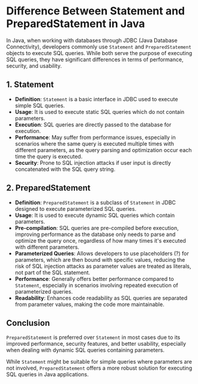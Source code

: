 # Difference Between Statement and PreparedStatement in Java

In Java, when working with databases through JDBC (Java Database Connectivity), developers commonly use `Statement` and `PreparedStatement` objects to execute SQL queries. While both serve the purpose of executing SQL queries, they have significant differences in terms of performance, security, and usability.

## 1. Statement

- **Definition**: `Statement` is a basic interface in JDBC used to execute simple SQL queries.
- **Usage**: It is used to execute static SQL queries which do not contain parameters.
- **Execution**: SQL queries are directly passed to the database for execution.
- **Performance**: May suffer from performance issues, especially in scenarios where the same query is executed multiple times with different parameters, as the query parsing and optimization occur each time the query is executed.
- **Security**: Prone to SQL injection attacks if user input is directly concatenated with the SQL query string.

## 2. PreparedStatement

- **Definition**: `PreparedStatement` is a subclass of `Statement` in JDBC designed to execute parameterized SQL queries.
- **Usage**: It is used to execute dynamic SQL queries which contain parameters.
- **Pre-compilation**: SQL queries are pre-compiled before execution, improving performance as the database only needs to parse and optimize the query once, regardless of how many times it's executed with different parameters.
- **Parameterized Queries**: Allows developers to use placeholders (?) for parameters, which are then bound with specific values, reducing the risk of SQL injection attacks as parameter values are treated as literals, not part of the SQL statement.
- **Performance**: Generally offers better performance compared to `Statement`, especially in scenarios involving repeated execution of parameterized queries.
- **Readability**: Enhances code readability as SQL queries are separated from parameter values, making the code more maintainable.

## Conclusion

`PreparedStatement` is preferred over `Statement` in most cases due to its improved performance, security features, and better usability, especially when dealing with dynamic SQL queries containing parameters.

While `Statement` might be suitable for simple queries where parameters are not involved, `PreparedStatement` offers a more robust solution for executing SQL queries in Java applications.
